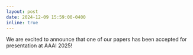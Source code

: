 ```yaml
---
layout: post
date: 2024-12-09 15:59:00-0400
inline: true
---
```


We are excited to announce that one of our papers has been accepted for presentation at AAAI 2025!